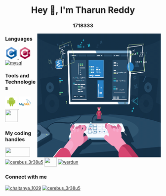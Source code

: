<h1 align="center">Hey 👋, I'm Tharun Reddy</h1>
<h3 align="center">1718333</h3>
<img align="right" alt="GIF" src="https://github.com/ChiatanyaChakka/ChiatanyaChakka/blob/master/code.webp" width="400" height="400" />

<h3 align="left">Languages</h3>
<p align="left">
 <a href="https://www.cprogramming.com/" target="_blank" rel="noreferrer"> <img src="https://raw.githubusercontent.com/devicons/devicon/master/icons/c/c-original.svg" alt="c" width="40" height="40"/> </a> 
 <a href="https://www.w3schools.com/cpp/" target="_blank" rel="noreferrer"> <img src="https://raw.githubusercontent.com/devicons/devicon/master/icons/cplusplus/cplusplus-original.svg" alt="cplusplus" width="40" height="40"/> </a>
 <a href="https://go.dev/" target="_blank" rel="noreferrer"> <img src="https://github.com/rfyiamcool/golang_logo/blob/master/svg/golang_2.svg" alt="mysql" width="40" height="40"/> </a>
</p>


<h3 align="left">Tools and Technologies</h3>
<p align="left"> 
<a href="https://developer.android.com" target="_blank" rel="noreferrer"> <img src="https://raw.githubusercontent.com/devicons/devicon/master/icons/android/android-original-wordmark.svg" alt="android" width="40" height="40"/> </a>
 <a href="https://www.mysql.com/" target="_blank" rel="noreferrer"> <img src="https://raw.githubusercontent.com/devicons/devicon/master/icons/mysql/mysql-original-wordmark.svg" alt="mysql" width="40" height="40"/> </a>
 <a href="https://en.wikipedia.org/wiki/XAMPP" target="_blank" rel="noreferrer"> <img src="https://www.apachefriends.org/images/xampp-logo-ac950edf.svg" width="40" height="40"/> </a>
</p>
<h3 align="left">My coding handles</h3>
<p align="left">
<a href="https://codeforces.com/profile/Ryukendo_18" target="blank"><img align="center" src="https://cdn.codeforces.com/s/38094/images/codeforces-sponsored-by-ton.png" height="30" width="80" /></a>
<a href="https://leetcode.com/f20190190/" target="blank"><img align="center" src="https://raw.githubusercontent.com/rahuldkjain/github-profile-readme-generator/master/src/images/icons/Social/leet-code.svg" alt="cerebus_3r38u5" height="30" width="40" /></a>
 <a href="https://auth.geeksforgeeks.org/user/reddytharun165" target="blank"><img align="center" src="https://github.com/simple-icons/simple-icons/blob/develop/icons/geeksforgeeks.svg" height="30" width="40"/></a>
  <a href="https://www.interviewbit.com/profile/f20190190_e76f8cb4f567/daily-activity" target="blank"><img align="center" src="https://assets.interviewbit.com/assets/ibpp/brand-5c6255a15a1b1307a1b8a2bf0bcb149b1ff9513ab2854c7d391b3faf5f33848f.svg.gz" alt="werdun" height="30" width="80" /></a>
 </p>
<h3 align="left">Connect with me</h3>
<p align="left">
<a href="mailto:f20190190@hyderabad.bits-pilani.ac.in" target="blank"><img align="center" src="https://www.vectorlogo.zone/logos/gmail/gmail-icon.svg" alt="chaitanya_1029" height="30" width="40" /></a>
<a href="https://www.linkedin.com/in/tharun-reddy-58915b191/" target="blank"><img align="center" src="https://raw.githubusercontent.com/rahuldkjain/github-profile-readme-generator/master/src/images/icons/Social/linked-in-alt.svg" alt="cerebus_3r38u5" height="30" width="40" /></a>
</p>


<br>
